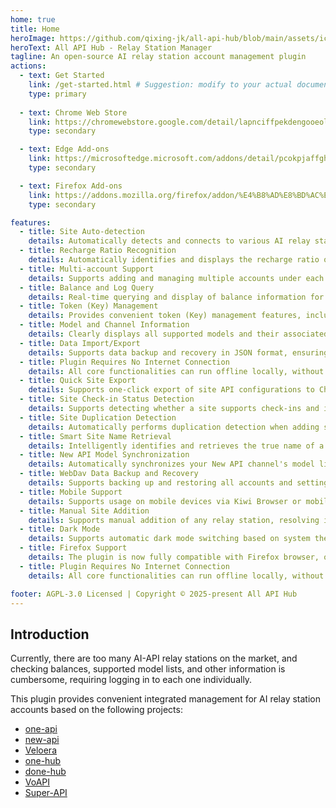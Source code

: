 ```yaml
---
home: true
title: Home
heroImage: https://github.com/qixing-jk/all-api-hub/blob/main/assets/icon.png?raw=true
heroText: All API Hub - Relay Station Manager
tagline: An open-source AI relay station account management plugin
actions:
  - text: Get Started
    link: /get-started.html # Suggestion: modify to your actual documentation path, e.g., /guide/
    type: primary
    
  - text: Chrome Web Store
    link: https://chromewebstore.google.com/detail/lapnciffpekdengooeolaienkeoilfeo
    type: secondary

  - text: Edge Add-ons
    link: https://microsoftedge.microsoft.com/addons/detail/pcokpjaffghgipcgjhapgdpeddlhblaa
    type: secondary

  - text: Firefox Add-ons
    link: https://addons.mozilla.org/firefox/addon/%E4%B8%AD%E8%BD%AC%E7%AB%99%E7%AE%A1%E7%90%86%E5%99%A8-all-api-hub
    type: secondary

features:
  - title: Site Auto-detection
    details: Automatically detects and connects to various AI relay stations, allowing one-click creation and addition of access tokens, simplifying the initial setup process.
  - title: Recharge Ratio Recognition
    details: Automatically identifies and displays the recharge ratio of relay stations, helping you clearly evaluate and maximize fund utilization.
  - title: Multi-account Support
    details: Supports adding and managing multiple accounts under each relay station, with account grouping and switching, easily meeting your multi-account usage and isolation needs.
  - title: Balance and Log Query
    details: Real-time querying and display of balance information for each account, along with detailed usage logs, allowing you to fully grasp consumption dynamics.
  - title: Token (Key) Management
    details: Provides convenient token (Key) management features, including viewing, copying, and refreshing, ensuring secure and efficient operations.
  - title: Model and Channel Information
    details: Clearly displays all supported models and their associated channel details for each site, helping you make the best model choices.
  - title: Data Import/Export
    details: Supports data backup and recovery in JSON format, ensuring data security.
  - title: Plugin Requires No Internet Connection
    details: All core functionalities can run offline locally, without requiring an internet connection, effectively protecting your data privacy and ensuring stable usage.
  - title: Quick Site Export
    details: Supports one-click export of site API configurations to CherryStudio and New API, simplifying the API usage process.
  - title: Site Check-in Status Detection
    details: Supports detecting whether a site supports check-ins and its check-in status.
  - title: Site Duplication Detection
    details: Automatically performs duplication detection when adding sites, preventing duplicate entries in the list and maintaining data cleanliness.
  - title: Smart Site Name Retrieval
    details: Intelligently identifies and retrieves the true name of a site, rather than simply displaying the domain, enhancing readability.
  - title: New API Model Synchronization
    details: Automatically synchronizes your New API channel's model list, ensuring model information is always up-to-date.
  - title: WebDav Data Backup and Recovery
    details: Supports backing up and restoring all accounts and settings via WebDav, ensuring data security and enabling cross-device synchronization.
  - title: Mobile Support
    details: Supports usage on mobile devices via Kiwi Browser or mobile Firefox, providing a full-featured experience.
  - title: Manual Site Addition
    details: Supports manual addition of any relay station, resolving issues where automatic detection fails and enhancing flexibility.
  - title: Dark Mode
    details: Supports automatic dark mode switching based on system theme.
  - title: Firefox Support
    details: The plugin is now fully compatible with Firefox browser, offering a seamless experience for Firefox users.
  - title: Plugin Requires No Internet Connection
    details: All core functionalities can run offline locally, without requiring an internet connection, effectively protecting your data privacy and ensuring stable usage.

footer: AGPL-3.0 Licensed | Copyright © 2025-present All API Hub
---
```


## Introduction

Currently, there are too many AI-API relay stations on the market, and checking balances, supported model lists, and other information is cumbersome, requiring logging in to each one individually.

This plugin provides convenient integrated management for AI relay station accounts based on the following projects:

- [one-api](https://github.com/songquanpeng/one-api)
- [new-api](https://github.com/QuantumNous/new-api)
- [Veloera](https://github.com/Veloera/Veloera)
- [one-hub](https://github.com/MartialBE/one-hub)
- [done-hub](https://github.com/deanxv/done-hub)
- [VoAPI](https://github.com/VoAPI/VoAPI)
- [Super-API](https://github.com/SuperAI-Api/Super-API)